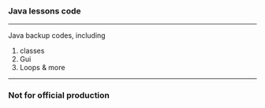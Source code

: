 ### Java lessons code 

---

Java backup codes, including 
1. classes
2. Gui 
3. Loops
& more

---

### Not for official production
